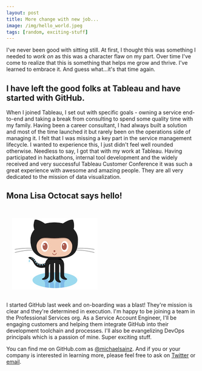 ```yaml
---
layout: post
title: More change with new job...
image: /img/hello_world.jpeg
tags: [random, exciting-stuff]
---
```


I've never been good with sitting still. At first, I thought this was something I needed to *work on* as this was a character flaw on my part. Over time I've come to realize that this is something that helps me grow and thrive. I've learned to embrace it. And guess what...it's that time again.

## I have left the good folks at Tableau and have started with GitHub.

When I joined Tableau, I set out with specific goals - owning a service end-to-end and taking a break from consulting to spend some quality time with my family. Having been a career consultant, I had always built a solution and most of the time launched it but rarely been on the operations side of managing it. I felt that I was missing a key part in the service management lifecycle. I wanted to experience this, I just didn't feel well rounded otherwise. Needless to say, I got that with my work at Tableau. Having participated in hackathons, internal tool development and the widely received and very successful Tableau Customer Conference it was such a great experience with awesome and amazing people. They are all very dedicated to the mission of data visualization.

## Mona Lisa Octocat says hello!

<div class='pull-left' style="padding: 15px;" markdown="1">

![Octocat](/img/Octocat.jpg)

</div> I started GitHub last week and on-boarding was a blast! They're mission is clear and they're determined in execution. I'm happy to be joining a team in the Professional Services org. As a Service Account Engineer, I'll be engaging customers and helping them integrate GitHub into their development toolchain and processes. I'll also be evangelizing DevOps principals which is a passion of mine. Super exciting stuff.

You can find me on GitHub.com as [@michaelsainz](https://github.com/michaelsainz). And if you or your company is interested in learning more, please feel free to ask on [Twitter](https://twitter.com/michaelsainz) or [email](mailto:michaelsainz@github.com).